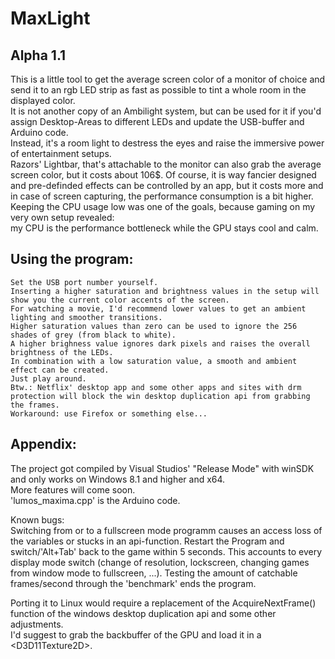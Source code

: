 # MaxLight
## Alpha 1.1
This is a little tool to get the average screen color of a monitor of choice and send it to an rgb LED strip as fast as possible to tint a whole room in the displayed color. \
It is not another copy of an Ambilight system, but can be used for it if you'd assign Desktop-Areas to different LEDs and update the USB-buffer and Arduino code. \
Instead, it's a room light to destress the eyes and raise the immersive power of entertainment setups. \
Razors' Lightbar, that's attachable to the monitor can also grab the average screen color, but it costs about 106$. Of course, it is way fancier designed and pre-definded effects can be controlled by an app, but it costs more and in case of screen capturing, the performance consumption is a bit higher. \
Keeping the CPU usage low was one of the goals, because gaming on my very own setup revealed: \
  my CPU is the performance bottleneck while the GPU stays cool and calm. 

## Using the program: 
```
Set the USB port number yourself. 
Inserting a higher saturation and brightness values in the setup will show you the current color accents of the screen. 
For watching a movie, I'd recommend lower values to get an ambient lighting and smoother transitions. 
Higher saturation values than zero can be used to ignore the 256 shades of grey (from black to white). 
A higher brighness value ignores dark pixels and raises the overall brightness of the LEDs. 
In combination with a low saturation value, a smooth and ambient effect can be created. 
Just play around. 
Btw.: Netflix' desktop app and some other apps and sites with drm protection will block the win desktop duplication api from grabbing the frames. 
Workaround: use Firefox or something else... 
```
## Appendix:
The project got compiled by Visual Studios' "Release Mode"  with winSDK and only works on Windows 8.1 and higher and x64. \
More features will come soon. \
'lumos_maxima.cpp' is the Arduino code. 


Known bugs: \
Switching from or to a fullscreen mode programm causes an access loss of the variables or stucks in an api-function. Restart the Program and switch/'Alt+Tab' back to the game within 5 seconds. This accounts to every display mode switch (change of resolution, lockscreen, changing games from window mode to fullscreen, ...).
Testing the amount of catchable frames/second through the 'benchmark' ends the program. 


Porting it to Linux would require a replacement of the AcquireNextFrame() function of the windows desktop duplication api and some other adjustments. \
I'd suggest to grab the backbuffer of the GPU and load it in a \<D3D11Texture2D\>.
